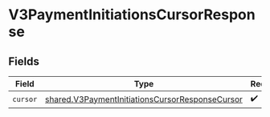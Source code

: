 # V3PaymentInitiationsCursorResponse


## Fields

| Field                                                                                                              | Type                                                                                                               | Required                                                                                                           | Description                                                                                                        |
| ------------------------------------------------------------------------------------------------------------------ | ------------------------------------------------------------------------------------------------------------------ | ------------------------------------------------------------------------------------------------------------------ | ------------------------------------------------------------------------------------------------------------------ |
| `cursor`                                                                                                           | [shared.V3PaymentInitiationsCursorResponseCursor](../../models/shared/v3paymentinitiationscursorresponsecursor.md) | :heavy_check_mark:                                                                                                 | N/A                                                                                                                |
